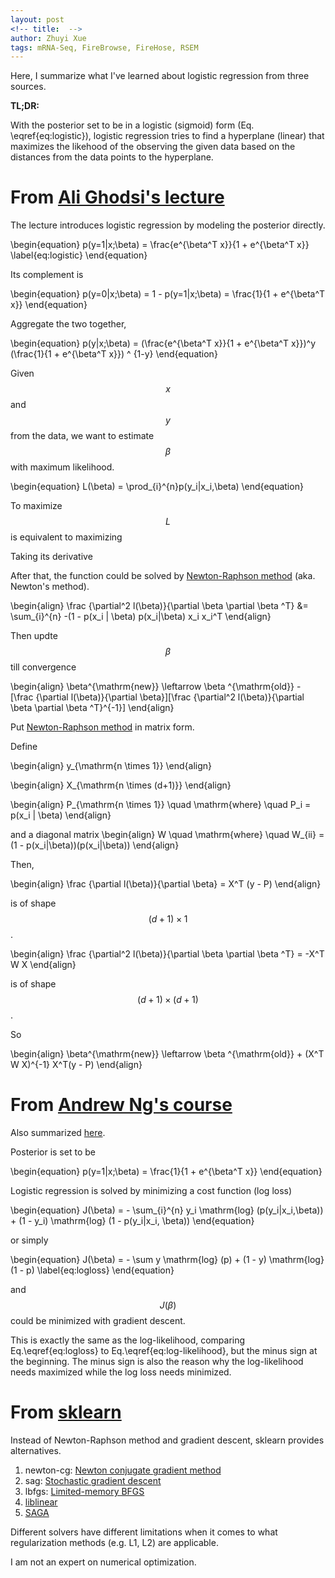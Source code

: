 ```yaml
---
layout: post
<!-- title:  -->
author: Zhuyi Xue
tags: mRNA-Seq, FireBrowse, FireHose, RSEM
---
```


Here, I summarize what I've learned about logistic regression from three sources.

**TL;DR:** 

With the posterior set to be in a logistic (sigmoid) form
(Eq. \eqref{eq:logistic}), logistic regression tries to find a
hyperplane (linear) that maximizes the likehood of the observing the
given data based on the distances from the data points to the
hyperplane.


# From [Ali Ghodsi's lecture](https://www.youtube.com/watch?v=wgCgYNM-5Cc&list=PLehuLRPyt1Hy-4ObWBK4Ab0xk97s6imfC&index=4)

The lecture introduces logistic regression by modeling the posterior
 directly.

\begin{equation}
	p(y=1|x;\beta) = \frac{e^{\beta^T x}}{1 + e^{\beta^T x}}
	\label{eq:logistic}
\end{equation}
	
Its complement is

\begin{equation}
	p(y=0|x;\beta) = 1 - p(y=1|x;\beta) = \frac{1}{1 + e^{\beta^T x}}
\end{equation}

Aggregate the two together,

\begin{equation}
	p(y|x;\beta) = (\frac{e^{\beta^T x}}{1 + e^{\beta^T x}})^y (\frac{1}{1 + e^{\beta^T x}}) ^ {1-y}
\end{equation}

Given $$x$$ and $$y$$ from the data, we want to estimate $$\beta$$ with
maximum likelihood.

\begin{equation}
    L(\beta) = \prod_{i}^{n}p(y_i|x_i,\beta)
\end{equation}

To maximize $$L$$ is equivalent to maximizing

<script type="math/tex; mode=display">% <![CDATA[
\begin{align}
	l(\beta) &= \sum_{i}^{n}\mathrm{log}(p(y_i|x_i,\beta)) \\
			 \label{eq:log-likelihood}
             &= \sum_{i}^{n} y_i[ \mathrm{log}(p(y|x;\beta))] + (1-y_i)[\mathrm{log}(1 - p(y|x;\beta))] \\
             &= \sum_{i}^{n}y_i [\mathrm{log}(e^{\beta^Tx_i}) - \mathrm{log}(1 + e^{\beta x_i}] + (1 - y_i)[- \mathrm{log}(1 + e^{\beta^Tx_i})] \\
             &= \sum_{i}^{n}y_i\beta^Tx_i - \mathrm{log}(1 + e^{\beta^T x_i})
\end{align}
%]]></script>

Taking its derivative

<script type="math/tex; mode=display">% <![CDATA[
\begin{align}
	\frac {\partial l(\beta)}{\partial \beta} &= \sum_{i}^{n}y_i x_i^T - \frac{e^{\beta^T x}}{1 + e^{\beta^T x}} x_i^T \\
                                              &= \sum_{i}^{n}y_i x_i^T - p(x_i|\beta) x_i^T
\end{align}
%]]></script>

After that, the function could be solved by [Newton-Raphson method](https://en.wikipedia.org/wiki/Newton%27s_method) (aka. Newton's method).


\begin{align}
	\frac {\partial^2 l(\beta)}{\partial \beta \partial \beta ^T} &= \sum_{i}^{n} -(1 - p(x_i | \beta) p(x_i|\beta) x_i x_i^T
\end{align}

Then updte $$\beta$$ till convergence

\begin{align}
	\beta^{\mathrm{new}} \leftarrow \beta ^{\mathrm{old}} - [\frac {\partial l(\beta)}{\partial \beta}][\frac {\partial^2 l(\beta)}{\partial \beta \partial \beta ^T}^{-1}]
\end{align}

Put [Newton-Raphson method](https://en.wikipedia.org/wiki/Newton%27s_method) in matrix form.

Define

\begin{align}
    y_{\mathrm{n \times 1}}
\end{align}

\begin{align}
	X_{\mathrm{n \times (d+1)}}
\end{align}

\begin{align}
	P_{\mathrm{n \times 1}} \quad \mathrm{where} \quad P_i = p(x_i | \beta)
\end{align}

and a diagonal matrix
\begin{align}
    W \quad \mathrm{where} \quad W_{ii} = (1 - p(x_i|\beta))(p(x_i|\beta))
\end{align}


Then, 

\begin{align}
	\frac {\partial l(\beta)}{\partial \beta} = X^T (y - P)
\end{align}

is of shape $$(d+1) \times 1$$.

\begin{align}
	\frac {\partial^2 l(\beta)}{\partial \beta \partial \beta ^T} = -X^T W X
\end{align}

is of shape $$(d+1) \times (d+1)$$.

So

\begin{align}
	\beta^{\mathrm{new}} \leftarrow \beta ^{\mathrm{old}} + (X^T W X)^{-1} X^T(y - P)
\end{align}




# From [Andrew Ng's course](https://www.coursera.org/learn/machine-learning/home/week/3)

Also summarized [here](http://ufldl.stanford.edu/tutorial/supervised/LogisticRegression/).

Posterior is set to be 

\begin{equation}
    p(y=1|x;\beta) = \frac{1}{1 + e^{\beta^T x}}
\end{equation}

Logistic regression is solved by minimizing a cost function (log loss)

\begin{equation}
    J(\beta) = - \sum_{i}^{n} y_i \mathrm{log} (p(y_i|x_i,\beta)) + (1 - y_i) \mathrm{log} (1 - p(y_i|x_i, \beta))
\end{equation}

or simply

\begin{equation}
    J(\beta) = - \sum y \mathrm{log} (p) + (1 - y) \mathrm{log} (1 - p)
	\label{eq:logloss}
\end{equation}

and $$J(\beta)$$ could be minimized with gradient descent.

This is exactly the same as the log-likelihood, comparing
Eq.\eqref{eq:logloss} to Eq.\eqref{eq:log-likelihood}, but the minus
sign at the beginning. The minus sign is also the reason why the
log-likelihood needs maximized while the log loss needs minimized.


# From [sklearn](http://scikit-learn.org/stable/modules/generated/sklearn.linear_model.LogisticRegression.html)

Instead of Newton-Raphson method and gradient descent, sklearn
provides alternatives.

1. newton-cg: [Newton conjugate gradient method](https://en.wikipedia.org/wiki/Nonlinear_conjugate_gradient_method)
1. sag: [Stochastic gradient descent](http://scikit-learn.org/stable/modules/sgd.html)
1. lbfgs: [Limited-memory BFGS](https://en.wikipedia.org/wiki/Limited-memory_BFGS)
1. [liblinear](https://www.csie.ntu.edu.tw/~cjlin/liblinear/)
1. [SAGA](https://arxiv.org/abs/1407.0202)

Different solvers have different limitations when it comes to what regularization methods (e.g. L1, L2) are applicable.

I am not an expert on numerical optimization.
